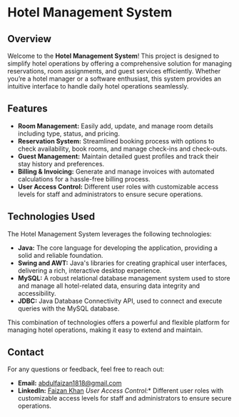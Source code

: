 # Hotel Management System

## Overview

Welcome to the **Hotel Management System**! This project is designed to simplify hotel operations by offering a comprehensive solution for managing reservations, room assignments, and guest services efficiently. Whether you’re a hotel manager or a software enthusiast, this system provides an intuitive interface to handle daily hotel operations seamlessly.

## Features

- **Room Management:** Easily add, update, and manage room details including type, status, and pricing.
- **Reservation System:** Streamlined booking process with options to check availability, book rooms, and manage check-ins and check-outs.
- **Guest Management:** Maintain detailed guest profiles and track their stay history and preferences.
- **Billing & Invoicing:** Generate and manage invoices with automated calculations for a hassle-free billing process.
- **User Access Control:** Different user roles with customizable access levels for staff and administrators to ensure secure operations.

## Technologies Used

The Hotel Management System leverages the following technologies:

- **Java:** The core language for developing the application, providing a solid and reliable foundation.
- **Swing and AWT:** Java's libraries for creating graphical user interfaces, delivering a rich, interactive desktop experience.
- **MySQL:** A robust relational database management system used to store and manage all hotel-related data, ensuring data integrity and accessibility.
- **JDBC:** Java Database Connectivity API, used to connect and execute queries with the MySQL database.

This combination of technologies offers a powerful and flexible platform for managing hotel operations, making it easy to extend and maintain.

## Contact

For any questions or feedback, feel free to reach out:

- **Email:** [abdulfaizan1818@gmail.com](mailto:abdulfaizan1818@gmail.com)
- **LinkedIn:** [Faizan Khan](https://www.linkedin.com/in/faizan-khan)
*User Access Control:** Different user roles with customizable access levels for staff and administrators to ensure secure operations.
